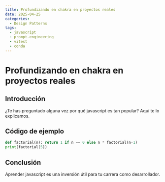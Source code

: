 ```yaml
---
title: Profundizando en chakra en proyectos reales
date: 2025-04-25
categories:
  - Design Patterns
tags:
  - javascript
  - prompt-engineering
  - vitest
  - conda
---
```


# Profundizando en chakra en proyectos reales

## Introducción

¿Te has preguntado alguna vez por qué javascript es tan popular? Aquí te lo explicamos.

## Código de ejemplo

```python
def factorial(n): return 1 if n == 0 else n * factorial(n-1)
print(factorial(5))
```

## Conclusión

Aprender javascript es una inversión útil para tu carrera como desarrollador.